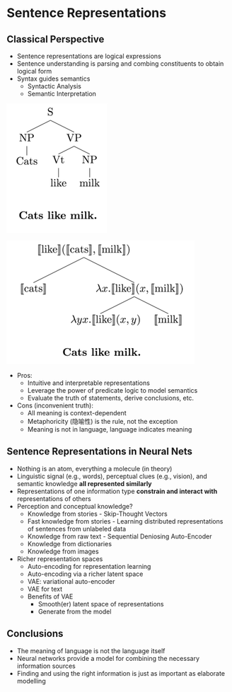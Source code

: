 # Sentence Representations

## Classical Perspective

- Sentence representations are logical expressions
- Sentence understanding is parsing and combing constituents to obtain logical form
- Syntax guides semantics
  - Syntactic Analysis
  - Semantic Interpretation

![](img/syntax_analysis_example.png)

![](img/semantic_interpretation_example.png)

- Pros:
  - Intuitive and interpretable representations
  - Leverage the power of predicate logic to model semantics
  - Evaluate the truth of statements, derive conclusions, etc.
- Cons (inconvenient truth):
  - All meaning is context-dependent
  - Metaphoricity (隐喻性) is the rule, not the exception
  - Meaning is not in language, language indicates meaning

## Sentence Representations in Neural Nets

- Nothing is an atom, everything a molecule (in theory)
- Linguistic signal (e.g., words), perceptual clues (e.g., vision), and semantic knowledge **all represented similarly**
- Representations of one information type **constrain and interact with** representations of others
- Perception and conceptual knowledge?
  - Knowledge from stories - Skip-Thought Vectors
  - Fast knowledge from stories - Learning distributed representations of sentences from unlabeled data
  - Knowledge from raw text - Sequential Deniosing Auto-Encoder
  - Knowledge from dictionaries
  - Knowledge from images
- Richer representation spaces
  - Auto-encoding for representation learning
  - Auto-encoding via a richer latent space
  - VAE: variational auto-encoder
  - VAE for text
  - Benefits of VAE
    - Smooth(er) latent space of representations
    - Generate from the model

## Conclusions

- The meaning of language is not the language itself
- Neural networks provide a model for combining the necessary information sources
- Finding and using the right information is just as important as elaborate modelling

